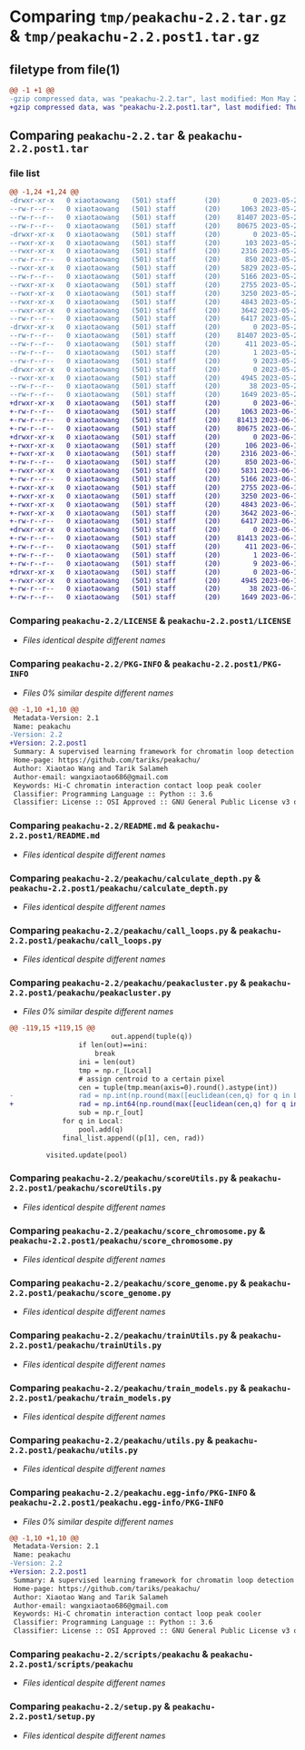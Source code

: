 # Comparing `tmp/peakachu-2.2.tar.gz` & `tmp/peakachu-2.2.post1.tar.gz`

## filetype from file(1)

```diff
@@ -1 +1 @@
-gzip compressed data, was "peakachu-2.2.tar", last modified: Mon May 22 01:34:10 2023, max compression
+gzip compressed data, was "peakachu-2.2.post1.tar", last modified: Thu Jun 15 01:24:53 2023, max compression
```

## Comparing `peakachu-2.2.tar` & `peakachu-2.2.post1.tar`

### file list

```diff
@@ -1,24 +1,24 @@
-drwxr-xr-x   0 xiaotaowang   (501) staff       (20)        0 2023-05-22 01:34:10.342982 peakachu-2.2/
--rw-r--r--   0 xiaotaowang   (501) staff       (20)     1063 2023-05-22 01:34:00.000000 peakachu-2.2/LICENSE
--rw-r--r--   0 xiaotaowang   (501) staff       (20)    81407 2023-05-22 01:34:10.342850 peakachu-2.2/PKG-INFO
--rw-r--r--   0 xiaotaowang   (501) staff       (20)    80675 2023-05-22 01:34:00.000000 peakachu-2.2/README.md
-drwxr-xr-x   0 xiaotaowang   (501) staff       (20)        0 2023-05-22 01:34:10.342148 peakachu-2.2/peakachu/
--rwxr-xr-x   0 xiaotaowang   (501) staff       (20)      103 2023-05-22 01:34:00.000000 peakachu-2.2/peakachu/__init__.py
--rwxr-xr-x   0 xiaotaowang   (501) staff       (20)     2316 2023-05-22 01:34:00.000000 peakachu-2.2/peakachu/calculate_depth.py
--rw-r--r--   0 xiaotaowang   (501) staff       (20)      850 2023-05-22 01:34:00.000000 peakachu-2.2/peakachu/call_loops.py
--rwxr-xr-x   0 xiaotaowang   (501) staff       (20)     5829 2023-05-22 01:34:00.000000 peakachu-2.2/peakachu/peakacluster.py
--rw-r--r--   0 xiaotaowang   (501) staff       (20)     5166 2023-05-22 01:34:00.000000 peakachu-2.2/peakachu/scoreUtils.py
--rwxr-xr-x   0 xiaotaowang   (501) staff       (20)     2755 2023-05-22 01:34:00.000000 peakachu-2.2/peakachu/score_chromosome.py
--rwxr-xr-x   0 xiaotaowang   (501) staff       (20)     3250 2023-05-22 01:34:00.000000 peakachu-2.2/peakachu/score_genome.py
--rwxr-xr-x   0 xiaotaowang   (501) staff       (20)     4843 2023-05-22 01:34:00.000000 peakachu-2.2/peakachu/trainUtils.py
--rwxr-xr-x   0 xiaotaowang   (501) staff       (20)     3642 2023-05-22 01:34:00.000000 peakachu-2.2/peakachu/train_models.py
--rw-r--r--   0 xiaotaowang   (501) staff       (20)     6417 2023-05-22 01:34:00.000000 peakachu-2.2/peakachu/utils.py
-drwxr-xr-x   0 xiaotaowang   (501) staff       (20)        0 2023-05-22 01:34:10.342594 peakachu-2.2/peakachu.egg-info/
--rw-r--r--   0 xiaotaowang   (501) staff       (20)    81407 2023-05-22 01:34:10.000000 peakachu-2.2/peakachu.egg-info/PKG-INFO
--rw-r--r--   0 xiaotaowang   (501) staff       (20)      411 2023-05-22 01:34:10.000000 peakachu-2.2/peakachu.egg-info/SOURCES.txt
--rw-r--r--   0 xiaotaowang   (501) staff       (20)        1 2023-05-22 01:34:10.000000 peakachu-2.2/peakachu.egg-info/dependency_links.txt
--rw-r--r--   0 xiaotaowang   (501) staff       (20)        9 2023-05-22 01:34:10.000000 peakachu-2.2/peakachu.egg-info/top_level.txt
-drwxr-xr-x   0 xiaotaowang   (501) staff       (20)        0 2023-05-22 01:34:10.342699 peakachu-2.2/scripts/
--rwxr-xr-x   0 xiaotaowang   (501) staff       (20)     4945 2023-05-22 01:34:10.000000 peakachu-2.2/scripts/peakachu
--rw-r--r--   0 xiaotaowang   (501) staff       (20)       38 2023-05-22 01:34:10.343026 peakachu-2.2/setup.cfg
--rw-r--r--   0 xiaotaowang   (501) staff       (20)     1649 2023-05-22 01:34:00.000000 peakachu-2.2/setup.py
+drwxr-xr-x   0 xiaotaowang   (501) staff       (20)        0 2023-06-15 01:24:53.770492 peakachu-2.2.post1/
+-rw-r--r--   0 xiaotaowang   (501) staff       (20)     1063 2023-06-15 01:24:22.000000 peakachu-2.2.post1/LICENSE
+-rw-r--r--   0 xiaotaowang   (501) staff       (20)    81413 2023-06-15 01:24:53.770360 peakachu-2.2.post1/PKG-INFO
+-rw-r--r--   0 xiaotaowang   (501) staff       (20)    80675 2023-06-15 01:24:22.000000 peakachu-2.2.post1/README.md
+drwxr-xr-x   0 xiaotaowang   (501) staff       (20)        0 2023-06-15 01:24:53.769560 peakachu-2.2.post1/peakachu/
+-rwxr-xr-x   0 xiaotaowang   (501) staff       (20)      106 2023-06-15 01:24:22.000000 peakachu-2.2.post1/peakachu/__init__.py
+-rwxr-xr-x   0 xiaotaowang   (501) staff       (20)     2316 2023-06-15 01:24:22.000000 peakachu-2.2.post1/peakachu/calculate_depth.py
+-rw-r--r--   0 xiaotaowang   (501) staff       (20)      850 2023-06-15 01:24:22.000000 peakachu-2.2.post1/peakachu/call_loops.py
+-rwxr-xr-x   0 xiaotaowang   (501) staff       (20)     5831 2023-06-15 01:24:22.000000 peakachu-2.2.post1/peakachu/peakacluster.py
+-rw-r--r--   0 xiaotaowang   (501) staff       (20)     5166 2023-06-15 01:24:22.000000 peakachu-2.2.post1/peakachu/scoreUtils.py
+-rwxr-xr-x   0 xiaotaowang   (501) staff       (20)     2755 2023-06-15 01:24:22.000000 peakachu-2.2.post1/peakachu/score_chromosome.py
+-rwxr-xr-x   0 xiaotaowang   (501) staff       (20)     3250 2023-06-15 01:24:22.000000 peakachu-2.2.post1/peakachu/score_genome.py
+-rwxr-xr-x   0 xiaotaowang   (501) staff       (20)     4843 2023-06-15 01:24:22.000000 peakachu-2.2.post1/peakachu/trainUtils.py
+-rwxr-xr-x   0 xiaotaowang   (501) staff       (20)     3642 2023-06-15 01:24:22.000000 peakachu-2.2.post1/peakachu/train_models.py
+-rw-r--r--   0 xiaotaowang   (501) staff       (20)     6417 2023-06-15 01:24:22.000000 peakachu-2.2.post1/peakachu/utils.py
+drwxr-xr-x   0 xiaotaowang   (501) staff       (20)        0 2023-06-15 01:24:53.770037 peakachu-2.2.post1/peakachu.egg-info/
+-rw-r--r--   0 xiaotaowang   (501) staff       (20)    81413 2023-06-15 01:24:53.000000 peakachu-2.2.post1/peakachu.egg-info/PKG-INFO
+-rw-r--r--   0 xiaotaowang   (501) staff       (20)      411 2023-06-15 01:24:53.000000 peakachu-2.2.post1/peakachu.egg-info/SOURCES.txt
+-rw-r--r--   0 xiaotaowang   (501) staff       (20)        1 2023-06-15 01:24:53.000000 peakachu-2.2.post1/peakachu.egg-info/dependency_links.txt
+-rw-r--r--   0 xiaotaowang   (501) staff       (20)        9 2023-06-15 01:24:53.000000 peakachu-2.2.post1/peakachu.egg-info/top_level.txt
+drwxr-xr-x   0 xiaotaowang   (501) staff       (20)        0 2023-06-15 01:24:53.770165 peakachu-2.2.post1/scripts/
+-rwxr-xr-x   0 xiaotaowang   (501) staff       (20)     4945 2023-06-15 01:24:53.000000 peakachu-2.2.post1/scripts/peakachu
+-rw-r--r--   0 xiaotaowang   (501) staff       (20)       38 2023-06-15 01:24:53.770522 peakachu-2.2.post1/setup.cfg
+-rw-r--r--   0 xiaotaowang   (501) staff       (20)     1649 2023-06-15 01:24:22.000000 peakachu-2.2.post1/setup.py
```

### Comparing `peakachu-2.2/LICENSE` & `peakachu-2.2.post1/LICENSE`

 * *Files identical despite different names*

### Comparing `peakachu-2.2/PKG-INFO` & `peakachu-2.2.post1/PKG-INFO`

 * *Files 0% similar despite different names*

```diff
@@ -1,10 +1,10 @@
 Metadata-Version: 2.1
 Name: peakachu
-Version: 2.2
+Version: 2.2.post1
 Summary: A supervised learning framework for chromatin loop detection in genome-wide contact maps.
 Home-page: https://github.com/tariks/peakachu/
 Author: Xiaotao Wang and Tarik Salameh
 Author-email: wangxiaotao686@gmail.com
 Keywords: Hi-C chromatin interaction contact loop peak cooler
 Classifier: Programming Language :: Python :: 3.6
 Classifier: License :: OSI Approved :: GNU General Public License v3 or later (GPLv3+)
```

### Comparing `peakachu-2.2/README.md` & `peakachu-2.2.post1/README.md`

 * *Files identical despite different names*

### Comparing `peakachu-2.2/peakachu/calculate_depth.py` & `peakachu-2.2.post1/peakachu/calculate_depth.py`

 * *Files identical despite different names*

### Comparing `peakachu-2.2/peakachu/call_loops.py` & `peakachu-2.2.post1/peakachu/call_loops.py`

 * *Files identical despite different names*

### Comparing `peakachu-2.2/peakachu/peakacluster.py` & `peakachu-2.2.post1/peakachu/peakacluster.py`

 * *Files 0% similar despite different names*

```diff
@@ -119,15 +119,15 @@
                         out.append(tuple(q))
                 if len(out)==ini:
                     break
                 ini = len(out)
                 tmp = np.r_[Local]
                 # assign centroid to a certain pixel
                 cen = tuple(tmp.mean(axis=0).round().astype(int))
-                rad = np.int(np.round(max([euclidean(cen,q) for q in Local]))) + r
+                rad = np.int64(np.round(max([euclidean(cen,q) for q in Local]))) + r
                 sub = np.r_[out]
             for q in Local:
                 pool.add(q)
             final_list.append((p[1], cen, rad))
         
         visited.update(pool)
```

### Comparing `peakachu-2.2/peakachu/scoreUtils.py` & `peakachu-2.2.post1/peakachu/scoreUtils.py`

 * *Files identical despite different names*

### Comparing `peakachu-2.2/peakachu/score_chromosome.py` & `peakachu-2.2.post1/peakachu/score_chromosome.py`

 * *Files identical despite different names*

### Comparing `peakachu-2.2/peakachu/score_genome.py` & `peakachu-2.2.post1/peakachu/score_genome.py`

 * *Files identical despite different names*

### Comparing `peakachu-2.2/peakachu/trainUtils.py` & `peakachu-2.2.post1/peakachu/trainUtils.py`

 * *Files identical despite different names*

### Comparing `peakachu-2.2/peakachu/train_models.py` & `peakachu-2.2.post1/peakachu/train_models.py`

 * *Files identical despite different names*

### Comparing `peakachu-2.2/peakachu/utils.py` & `peakachu-2.2.post1/peakachu/utils.py`

 * *Files identical despite different names*

### Comparing `peakachu-2.2/peakachu.egg-info/PKG-INFO` & `peakachu-2.2.post1/peakachu.egg-info/PKG-INFO`

 * *Files 0% similar despite different names*

```diff
@@ -1,10 +1,10 @@
 Metadata-Version: 2.1
 Name: peakachu
-Version: 2.2
+Version: 2.2.post1
 Summary: A supervised learning framework for chromatin loop detection in genome-wide contact maps.
 Home-page: https://github.com/tariks/peakachu/
 Author: Xiaotao Wang and Tarik Salameh
 Author-email: wangxiaotao686@gmail.com
 Keywords: Hi-C chromatin interaction contact loop peak cooler
 Classifier: Programming Language :: Python :: 3.6
 Classifier: License :: OSI Approved :: GNU General Public License v3 or later (GPLv3+)
```

### Comparing `peakachu-2.2/scripts/peakachu` & `peakachu-2.2.post1/scripts/peakachu`

 * *Files identical despite different names*

### Comparing `peakachu-2.2/setup.py` & `peakachu-2.2.post1/setup.py`

 * *Files identical despite different names*

